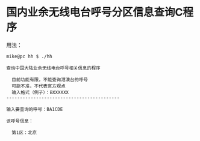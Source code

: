# 国内业余无线电台呼号分区信息查询C程序

用法：

```
mike@pc hh $ ./hh

查询中国大陆业余无线电台呼号相关信息的程序

  目前功能有限，不能查询港澳台的呼号
  可能不准，不代表官方观点
  输入格式（例子）：BXXXXXX
------------------------------------------

输入要查询的呼号：BA1CDE

该呼号信息：

  第1区：北京


```

